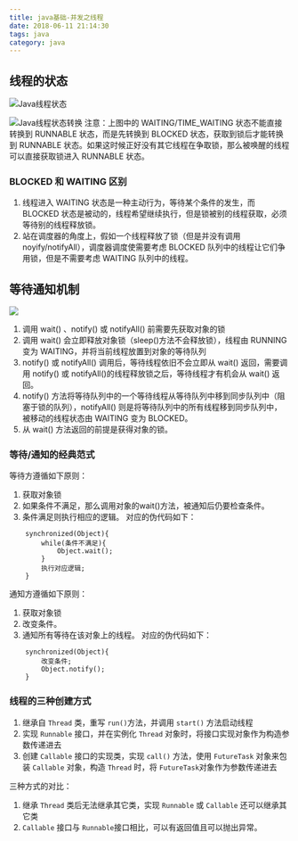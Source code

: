 ```yaml
---
title: java基础-并发之线程
date: 2018-06-11 21:14:30
tags: java
category: java
---
```


## 线程的状态
![Java线程状态](/pics/thread-state.jpg)

![Java线程状态转换](/pics/thread-state-transform.png)
注意：上图中的 WAITING/TIME_WAITING 状态不能直接转换到 RUNNABLE 状态，而是先转换到 BLOCKED 状态，获取到锁后才能转换到 RUNNABLE 状态。如果这时候正好没有其它线程在争取锁，那么被唤醒的线程可以直接获取锁进入 RUNNABLE 状态。

### BLOCKED 和 WAITING 区别
1. 线程进入 WAITING 状态是一种主动行为，等待某个条件的发生，而 BLOCKED 状态是被动的，线程希望继续执行，但是锁被别的线程获取，必须等待别的线程释放锁。
2. 站在调度器的角度上，假如一个线程释放了锁（但是并没有调用 noyify/notifyAll），调度器调度使需要考虑 BLOCKED 队列中的线程让它们争用锁，但是不需要考虑 WAITING 队列中的线程。

## 等待通知机制
![](/pics/wait-notify.jpg)
1. 调用 wait() 、notify() 或 notifyAll() 前需要先获取对象的锁
2. 调用 wait() 会立即释放对象锁（sleep()方法不会释放锁），线程由 RUNNING 变为 WAITING，并将当前线程放置到对象的等待队列
3. notify() 或 notifyAll() 调用后，等待线程依旧不会立即从 wait() 返回，需要调用 notify() 或 notifyAll()的线程释放锁之后，等待线程才有机会从 wait() 返回。
4. notify() 方法将等待队列中的一个等待线程从等待队列中移到同步队列中（阻塞于锁的队列），notifyAll() 则是将等待队列中的所有线程移到同步队列中，被移动的线程状态由 WAITING 变为 BLOCKED。
5. 从 wait() 方法返回的前提是获得对象的锁。

### 等待/通知的经典范式
等待方遵循如下原则：
1. 获取对象锁
2. 如果条件不满足，那么调用对象的wait()方法，被通知后仍要检查条件。
3. 条件满足则执行相应的逻辑。
对应的伪代码如下：
```
    synchronized(Object){
        while(条件不满足){
            Object.wait();
        }
        执行对应逻辑;
    }
```

通知方遵循如下原则：
1. 获取对象锁
2. 改变条件。
3. 通知所有等待在该对象上的线程。
对应的伪代码如下：
```
    synchronized(Object){
        改变条件;
        Object.notify();
    }
```

### 线程的三种创建方式
1. 继承自 `Thread` 类，重写 `run()`方法，并调用 `start()` 方法启动线程
2. 实现 `Runnable` 接口，并在实例化 `Thread` 对象时，将接口实现对象作为构造参数传递进去
3. 创建 `Callable` 接口的实现类，实现 `call()` 方法，使用 `FutureTask` 对象来包装  `Callable` 对象，构造 `Thread` 时，将 `FutureTask`对象作为参数传递进去

三种方式的对比：
1. 继承 `Thread` 类后无法继承其它类，实现 `Runnable` 或 `Callable` 还可以继承其它类
2. `Callable` 接口与 `Runnable`接口相比，可以有返回值且可以抛出异常。